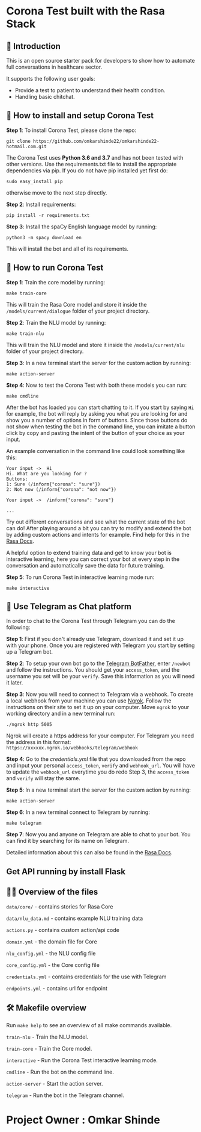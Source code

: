 ﻿# Corona Test built with the Rasa Stack


## 🏥 Introduction

This is an open source starter pack for developers to show how to automate full conversations in healthcare sector.

It supports the following user goals:

- Provide a test to patient to understand their health condition.
- Handling basic chitchat.

## 💾 How to install and setup Corona Test

**Step 1**: To install Corona Test, please clone the repo:
```
git clone https://github.com/omkarshinde22/omkarshinde22-hotmail.com.git
```
The Corona Test uses **Python 3.6 and 3.7** and has not been tested with other versions.
Use the requirements.txt file to install the appropriate dependencies
via pip. If you do not have pip installed yet first do:
```
sudo easy_install pip
```
otherwise move to the next step directly.

**Step 2**: Install requirements:
```
pip install -r requirements.txt
```

**Step 3**: Install the spaCy English language model by running:
```
python3 -m spacy download en
```

This will install the bot and all of its requirements.

## 🤖 How to run Corona Test

**Step 1**: Train the core model by running:
```
make train-core
```
This will train the Rasa Core model and store it inside the `/models/current/dialogue` folder of your project directory.

**Step 2**: Train the NLU model by running:
```
make train-nlu
```
This will train the NLU model and store it inside the `/models/current/nlu` folder of your project directory.

**Step 3**: In a new terminal start the server for the custom action by running:
```
make action-server
```

**Step 4**: Now to test the Corona Test with both these models you can run:
```
make cmdline
```
After the bot has loaded you can start chatting to it. If you start by saying `Hi` for example,
the bot will reply by asking you what you are looking for and show you a number of options in form of buttons.
Since those buttons do not show when testing the bot in the command line, you can imitate a button click by copy
and pasting the intent of the button of your choice as your input.

An example conversation in the command line could look something like this:
```
Your input ->  Hi
Hi. What are you looking for ?
Buttons:
1: Sure (/inform{"corona": "sure"})
2: Not now (/inform{"corona": "not now"})

Your input ->  /inform{"corona": "sure"}

...
```

Try out different conversations and see what the current state of the bot can do!
After playing around a bit you can try to modify and extend the bot by adding custom actions and intents for example.
Find help for this in the [Rasa Docs](https://rasa.com/docs/).

A helpful option to extend training data and get to know your bot is interactive learning,
here you can correct your bot at every step in the conversation and automatically save the data for future training.

**Step 5**: To run Corona Test in interactive learning mode run:
```
make interactive
```

## 📱 Use Telegram as Chat platform
In order to chat to the Corona Test through Telegram you can do the following:

**Step 1**: First if you don't already use Telegram, download it and set it up with your phone.
Once you are registered with Telegram you start by setting up a Telegram bot.

**Step 2**: To setup your own bot go to the [Telegram BotFather](https://web.telegram.org/#/im?p=@BotFather),
enter `/newbot` and follow the instructions.
You should get your `access_token`, and the username you set will be your `verify`. Save this information as you will need it later.

**Step 3**: Now you will need to connect to Telegram via a webhook. To create a local webhook from your machine you can use [Ngrok](https://ngrok.com/). Follow the instructions on their site to
set it up on your computer. Move `ngrok` to your working directory and in a new terminal run:
```
./ngrok http 5005
```
Ngrok will create a https address for your computer. For Telegram you need the address in this format:
`https://xxxxxx.ngrok.io/webhooks/telegram/webhook`

**Step 4**: Go to the *credentials.yml* file that you downloaded from the repo and input your personal `access_token`, `verify` and `webhook_url`.
You will have to update the `webhook_url` everytime you do redo Step 3, the `access_token` and `verify` will stay the same.

**Step 5**: In a new terminal start the server for the custom action by running:
```
make action-server
```

**Step 6**: In a new terminal connect to Telegram by running:
```
make telegram
```

**Step 7**: Now you and anyone on Telegram are able to chat to your bot. You can find it by searching for its name on Telegram.

Detailed information about this can also be found in the [Rasa Docs](https://rasa.com/docs/core/connectors/#telegram-connector).


## Get API running by install Flask



## 👩‍💻 Overview of the files

`data/core/` - contains stories for Rasa Core

`data/nlu_data.md` - contains example NLU training data

`actions.py` - contains custom action/api code

`domain.yml` - the domain file for Core

`nlu_config.yml` - the NLU config file

`core_config.yml` - the Core config file

`credentials.yml` - contains credentials for the use with Telegram

`endpoints.yml` - contains url for endpoint

## 🛠 Makefile overview
Run `make help` to see an overview of all make commands available.

`train-nlu` - Train the NLU model.

`train-core` - Train the Core model.

`interactive` - Run the Corona Test interactive learning mode.

`cmdline` - Run the bot on the command line.

`action-server` - Start the action server.

`telegram` - Run the bot in the Telegram channel.

# Project Owner : Omkar Shinde

